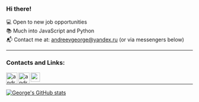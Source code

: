 ### Hi there!

💻 Open to new job opportunities<br>
📚 Much into JavaScript and Python<br>
📬 Contact me at: andreevgeorge@yandex.ru (or via messengers below)

---

### Contacts and Links:

<img align="left" alt="andreevgeorge | Telegram" width="30px" src="https://img.icons8.com/fluency/48/000000/telegram-app.png" /> 
<img align="left" alt="andreevgeorge | WhatsApp" width="30px" src="https://img.icons8.com/color/48/000000/whatsapp.png" />
<img align="left" alt="andreevgeorge | Leetcode" width="25px" src="https://cdn.iconscout.com/icon/free/png-256/leetcode-3521542-2944960.png" />

<br>

[leetcode]:https://leetcode.com/andreevgeorge/
---
[![George's GitHub stats](https://github-readme-stats.vercel.app/api?username=andreevgeorge&theme=graywhite)](https://github.com/andreevgeorge/)

<!--
**andreevgeorge/andreevgeorge** is a ✨ _special_ ✨ repository because its `README.md` (this file) appears on your GitHub profile.

Here are some ideas to get you started:

- 🔭 I’m currently working on ...
- 🌱 I’m currently learning ...
- 👯 I’m looking to collaborate on ...
- 🤔 I’m looking for help with ...
- 💬 Ask me about ...
- 📫 How to reach me: ...
- 😄 Pronouns: ...
- ⚡ Fun fact: ...
-->


